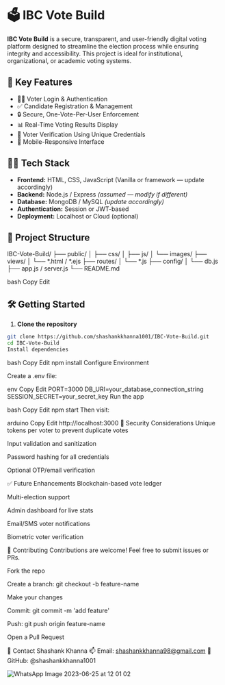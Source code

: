 # 🗳️ IBC Vote Build

**IBC Vote Build** is a secure, transparent, and user-friendly digital voting platform designed to streamline the election process while ensuring integrity and accessibility. This project is ideal for institutional, organizational, or academic voting systems.

## 🚀 Key Features

- 🧑‍💼 Voter Login & Authentication
- ✅ Candidate Registration & Management
- 🔒 Secure, One-Vote-Per-User Enforcement
- 📊 Real-Time Voting Results Display
- 🧾 Voter Verification Using Unique Credentials
- 📱 Mobile-Responsive Interface

## 🧑‍💻 Tech Stack

- **Frontend:** HTML, CSS, JavaScript (Vanilla or framework — update accordingly)
- **Backend:** Node.js / Express *(assumed — modify if different)*
- **Database:** MongoDB / MySQL *(update accordingly)*
- **Authentication:** Session or JWT-based
- **Deployment:** Localhost or Cloud (optional)

## 📂 Project Structure

IBC-Vote-Build/
├── public/
│ ├── css/
│ ├── js/
│ └── images/
├── views/
│ └── *.html / *.ejs
├── routes/
│ └── *.js
├── config/
│ └── db.js
├── app.js / server.js
└── README.md

bash
Copy
Edit

## 🛠️ Getting Started

1. **Clone the repository**

```bash
git clone https://github.com/shashankkhanna1001/IBC-Vote-Build.git
cd IBC-Vote-Build
Install dependencies

```

bash
Copy
Edit
npm install
Configure Environment

Create a .env file:

env
Copy
Edit
PORT=3000
DB_URI=your_database_connection_string
SESSION_SECRET=your_secret_key
Run the app

bash
Copy
Edit
npm start
Then visit:

arduino
Copy
Edit
http://localhost:3000
🔐 Security Considerations
Unique tokens per voter to prevent duplicate votes

Input validation and sanitization

Password hashing for all credentials

Optional OTP/email verification

✅ Future Enhancements
 Blockchain-based vote ledger

 Multi-election support

 Admin dashboard for live stats

 Email/SMS voter notifications

 Biometric voter verification


🤝 Contributing
Contributions are welcome! Feel free to submit issues or PRs.

Fork the repo

Create a branch: git checkout -b feature-name

Make your changes

Commit: git commit -m 'add feature'

Push: git push origin feature-name

Open a Pull Request

📧 Contact
Shashank Khanna
📫 Email: shashankkhanna98@gmail.com
🔗 GitHub: @shashankkhanna1001



![WhatsApp Image 2023-06-25 at 12 01 02](https://github.com/shashankkhanna1001/IBC-Vote-Build/assets/137492336/d3dd44b8-f1be-4cae-adb8-74a4df18453e)
